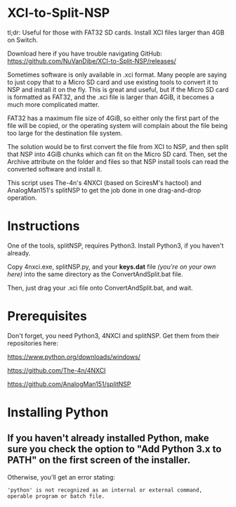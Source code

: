 # XCI-to-Split-NSP
tl;dr: Useful for those with FAT32 SD cards. Install XCI files larger than 4GB on Switch.

Download here if you have trouble navigating GitHub: https://github.com/NuVanDibe/XCI-to-Split-NSP/releases/

Sometimes software is only available in .xci format. Many people are saying to just copy that to a Micro SD card and use existing tools to convert it to NSP and install it on the fly. This is great and useful, but if the Micro SD card is formatted as FAT32, and the .xci file is larger than 4GiB, it becomes a much more complicated matter.

FAT32 has a maximum file size of 4GiB, so either only the first part of the file will be copied, or the operating system will complain about the file being too large for the destination file system.

The solution would be to first convert the file from XCI to NSP, and then split that NSP into 4GiB chunks which can fit on the Micro SD card. Then, set the Archive attribute on the folder and files so that NSP install tools can read the converted software and install it.

This script uses The-4n's 4NXCI (based on SciresM's hactool) and AnalogMan151's splitNSP to get the job done in one drag-and-drop operation.

# Instructions
One of the tools, splitNSP, requires Python3. Install Python3, if you haven't already.

Copy 4nxci.exe, splitNSP.py, and your **keys.dat** file *(you're on your own here)* into the same directory as the ConvertAndSplit.bat file.

Then, just drag your .xci file onto ConvertAndSplit.bat, and wait.

# Prerequisites
Don't forget, you need Python3, 4NXCI and splitNSP. Get them from their repositories here:

https://www.python.org/downloads/windows/

https://github.com/The-4n/4NXCI

https://github.com/AnalogMan151/splitNSP

# Installing Python

## If you haven't already installed Python, make sure you check the option to "Add Python 3.x to PATH" on the first screen of the installer.

Otherwise, you'll get an error stating:

`'python' is not recognized as an internal or external command, operable program or batch file.`
